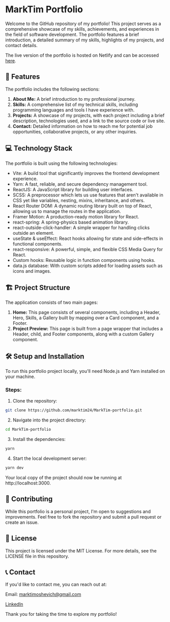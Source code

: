# MarkTim Portfolio

Welcome to the GitHub repository of my portfolio! This project serves as a comprehensive showcase of my skills, achievements, and experiences in the field of software development. The portfolio features a brief introduction, a detailed summary of my skills, highlights of my projects, and contact details.

The live version of the portfolio is hosted on Netlify and can be accessed [here](https://marktim.netlify.app/).

## 🚀 Features

The portfolio includes the following sections:

1. **About Me:** A brief introduction to my professional journey.
2. **Skills:** A comprehensive list of my technical skills, including programming languages and tools I have experience with.
3. **Projects:** A showcase of my projects, with each project including a brief description, technologies used, and a link to the source code or live site.
4. **Contact:** Detailed information on how to reach me for potential job opportunities, collaborative projects, or any other inquiries.

## 💻 Technology Stack

The portfolio is built using the following technologies:

- Vite: A build tool that significantly improves the frontend development experience.
- Yarn: A fast, reliable, and secure dependency management tool.
- ReactJS: A JavaScript library for building user interfaces.
- SCSS: A preprocessor which lets us use features that aren't available in CSS yet like variables, nesting, mixins, inheritance, and others.
- React Router DOM: A dynamic routing library built on top of React, allowing us to manage the routes in the application.
- Framer Motion: A production-ready motion library for React.
- react-spring: A spring-physics based animation library.
- react-outside-click-handler: A simple wrapper for handling clicks outside an element.
- useState & useEffect: React hooks allowing for state and side-effects in functional components.
- react-responsive: A powerful, simple, and flexible CSS Media Query for React.
- Custom hooks: Reusable logic in function components using hooks.
- data.js database: With custom scripts added for loading assets such as icons and images.

## 🏗️ Project Structure

The application consists of two main pages:

1. **Home:** This page consists of several components, including a Header, Hero, Skills, a Gallery built by mapping over a Card component, and a Footer.
2. **Project Preview:** This page is built from a page wrapper that includes a Header, child, and Footer components, along with a custom Gallery component.

## 🛠️ Setup and Installation

To run this portfolio project locally, you'll need Node.js and Yarn installed on your machine.

### Steps:

1. Clone the repository:
```bash
git clone https://github.com/marktim24/MarkTim-portfolio.git
```

2. Navigate into the project directory:

```bash
cd MarkTim-portfolio
```

3. Install the dependencies:
```bash
yarn
```

4. Start the local development server:
```bash
yarn dev
```
Your local copy of the project should now be running at http://localhost:3000.

## 👥 Contributing
While this portfolio is a personal project, I'm open to suggestions and improvements. Feel free to fork the repository and submit a pull request or create an issue.

## 📜 License
This project is licensed under the MIT License. For more details, see the LICENSE file in this repository.

## 📞 Contact
If you'd like to contact me, you can reach out at:

Email: marktimoshevich@gmail.com

[LinkedIn](https://www.linkedin.com/in/marktim24/)

Thank you for taking the time to explore my portfolio!
